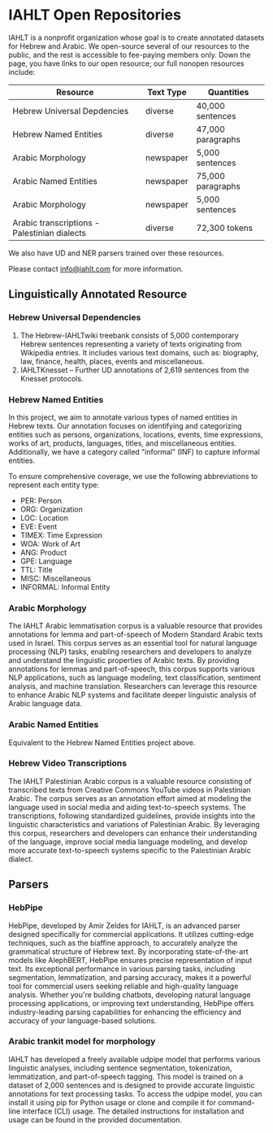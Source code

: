 # IAHLT Open Repositories

IAHLT is a nonprofit organization whose goal is to create annotated datasets for Hebrew and Arabic. We open-source several of our resources to the public, and the rest is accessible to fee-paying members only.
Down the page, you have links to our open resource; our full nonopen resources include:

| Resource   |      Text Type      |  Quantities |
|--------------|----------------|-----------|
| Hebrew Universal Depdencies |  diverse | 40,000 sentences |
| Hebrew Named Entities | diverse | 47,000 paragraphs |
| Arabic Morphology | newspaper | 5,000 sentences |
| Arabic Named Entities | newspaper | 75,000 paragraphs |
| Arabic Morphology | newspaper | 5,000 sentences |
| Arabic transcriptions - Palestinian dialects | diverse | 72,300 tokens|

We also have UD and NER parsers trained over these resources.

Please contact info@iahlt.com for more information.

## Linguistically Annotated Resource

### Hebrew Universal Dependencies

1. The Hebrew-IAHLTwiki treebank consists of 5,000 contemporary Hebrew sentences representing a variety of texts originating from Wikipedia entries. It includes various text domains, such as: biography, law, finance, health, places, events and miscellaneous.
2. IAHLTKnesset – Further UD annotations of 2,619 sentences from the Knesset protocols.

### Hebrew Named Entities

In this project, we aim to annotate various types of named entities in Hebrew texts. Our annotation focuses on identifying and categorizing entities such as persons, organizations, locations, events, time expressions, works of art, products, languages, titles, and miscellaneous entities. Additionally, we have a category called "informal" (INF) to capture informal entities.

To ensure comprehensive coverage, we use the following abbreviations to represent each entity type:

- PER: Person
- ORG: Organization
- LOC: Location
- EVE: Event
- TIMEX: Time Expression
- WOA: Work of Art
- ANG: Product
- GPE: Language
- TTL: Title
- MISC: Miscellaneous
- INFORMAL: Informal Entity

### Arabic Morphology

The IAHLT Arabic lemmatisation corpus is a valuable resource that provides annotations for lemma and part-of-speech of Modern Standard Arabic texts used in Israel. This corpus serves as an essential tool for natural language processing (NLP) tasks, enabling researchers and developers to analyze and understand the linguistic properties of Arabic texts. By providing annotations for lemmas and part-of-speech, this corpus supports various NLP applications, such as language modeling, text classification, sentiment analysis, and machine translation. Researchers can leverage this resource to enhance Arabic NLP systems and facilitate deeper linguistic analysis of Arabic language data.


### Arabic Named Entities

Equivalent to the Hebrew Named Entities project above.

### Hebrew Video Transcriptions

The IAHLT Palestinian Arabic corpus is a valuable resource consisting of transcribed texts from Creative Commons YouTube videos in Palestinian Arabic. The corpus serves as an annotation effort aimed at modeling the language used in social media and aiding text-to-speech systems. The transcriptions, following standardized guidelines, provide insights into the linguistic characteristics and variations of Palestinian Arabic. By leveraging this corpus, researchers and developers can enhance their understanding of the language, improve social media language modeling, and develop more accurate text-to-speech systems specific to the Palestinian Arabic dialect.


## Parsers

### HebPipe

HebPipe, developed by Amir Zeldes for IAHLT, is an advanced parser designed specifically for commercial applications. It utilizes cutting-edge techniques, such as the biaffine approach, to accurately analyze the grammatical structure of Hebrew text. By incorporating state-of-the-art models like AlephBERT, HebPipe ensures precise representation of input text. Its exceptional performance in various parsing tasks, including segmentation, lemmatization, and parsing accuracy, makes it a powerful tool for commercial users seeking reliable and high-quality language analysis. Whether you're building chatbots, developing natural language processing applications, or improving text understanding, HebPipe offers industry-leading parsing capabilities for enhancing the efficiency and accuracy of your language-based solutions.


### Arabic trankit model for morphology

IAHLT has developed a freely available udpipe model that performs various linguistic analyses, including sentence segmentation, tokenization, lemmatization, and part-of-speech tagging. This model is trained on a dataset of 2,000 sentences and is designed to provide accurate linguistic annotations for text processing tasks. To access the udpipe model, you can install it using pip for Python usage or clone and compile it for command-line interface (CLI) usage. The detailed instructions for installation and usage can be found in the provided documentation.

